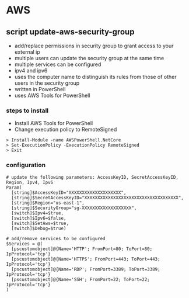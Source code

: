 # AWS

## script update-aws-security-group

* add/replace permissions in security group to grant access to your external ip
* multiple users can update the security group at the same time
* multiple services can be configured
* ipv4 and ipv6
* uses the computer name to distinguish its rules from those of other users in the security group
* written in PowerShell
* uses AWS Tools for PowerShell

### steps to install

* Install AWS Tools for PowerShell
* Change execution policy to RemoteSigned

```
> Install-Module -name AWSPowerShell.NetCore
> Set-ExecutionPolicy -ExecutionPolicy RemoteSigned
> Exit
```

### configuration

```
# update the following parameters: AccessKeyID, SecretAccessKeyID, Region, Ipv4, Ipv6
Param(
  [string]$AccessKeyID="XXXXXXXXXXXXXXXXXXXX",
  [string]$SecretAccessKeyID="XXXXXXXXXXXXXXXXXXXXXXXXXXXXXXXXXXXX",
  [string]$Region="us-east-1",
  [string]$SecurityGroup="sg-XXXXXXXXXXXXXXXXXXX",
  [switch]$Ipv4=$true,
  [switch]$Ipv6=$false,
  [switch]$SetAws=$true,
  [switch]$Debug=$true)
```

```
# add/remove services to be configured
$Services = @(
  [pscustomobject]@{Name='HTTP'; FromPort=80; ToPort=80; IpProtocol='tcp'}
  [pscustomobject]@{Name='HTTPS'; FromPort=443; ToPort=443; IpProtocol='tcp'}
  [pscustomobject]@{Name='RDP'; FromPort=3389; ToPort=3389; IpProtocol='tcp'}
  [pscustomobject]@{Name='SSH'; FromPort=22; ToPort=22; IpProtocol='tcp'}
)
```
